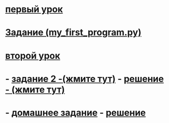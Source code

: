# [первый урок](https://github.com/gumirus/my_first_program/blob/main/1.work.py)
# [Задание (my_first_program.py)](https://github.com/gumirus/my_first_program/blob/main/my_first_program.py)
# [второй урок](https://github.com/gumirus/my_first_program/blob/main/2.work.py)
# - [задание 2 -(жмите тут)](https://docs.google.com/document/d/1hHzMM-Y5vfA9rP5gwEicQSuXC-T0ox9Iifedc5GqxyA/edit) - [решение - (жмите тут)](https://github.com/gumirus/my_first_program/blob/main/program_calculator.py)
# - [домашнее задание](https://docs.google.com/document/d/1cucX85noKu6DpmaiCdMquPhT5ky60N-H83_KKcX8eTk/edit) - [решение](https://github.com/gumirus/my_first_program/blob/main/3_homework.py)